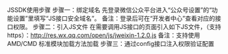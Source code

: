 JSSDK使用步骤
步骤一：绑定域名
先登录微信公众平台进入“公众号设置”的“功能设置”里填写“JS接口安全域名”。
备注：登录后可在“开发者中心”查看对应的接口权限。
步骤二：引入JS文件
在需要调用JS接口的页面引入如下JS文件，（支持https）：http://res.wx.qq.com/open/js/jweixin-1.2.0.js
备注：支持使用 AMD/CMD 标准模块加载方法加载
步骤三：通过config接口注入权限验证配置
